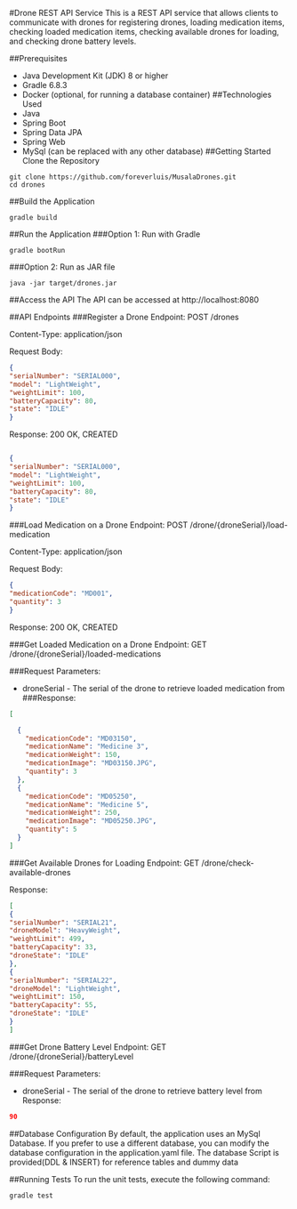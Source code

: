 #Drone REST API Service
This is a REST API service that allows clients to communicate with drones for registering drones, loading medication items, checking loaded medication items, checking available drones for loading, and checking drone battery levels.

##Prerequisites
- Java Development Kit (JDK) 8 or higher
- Gradle 6.8.3
- Docker (optional, for running a database container)
##Technologies Used
- Java
- Spring Boot
- Spring Data JPA
- Spring Web
- MySql (can be replaced with any other database)
##Getting Started
Clone the Repository
```shell
git clone https://github.com/foreverluis/MusalaDrones.git
cd drones
```
##Build the Application

```shell
gradle build
```
##Run the Application
###Option 1: Run with Gradle
```shell
gradle bootRun
```
###Option 2: Run as JAR file
```shell
java -jar target/drones.jar
```
##Access the API
The API can be accessed at http://localhost:8080

##API Endpoints
###Register a Drone
Endpoint: POST /drones

Content-Type: application/json

Request Body:

```json
{
"serialNumber": "SERIAL000",
"model": "LightWeight",
"weightLimit": 100,
"batteryCapacity": 80,
"state": "IDLE"
}

```
Response:
200 OK, CREATED
```json

{
"serialNumber": "SERIAL000",
"model": "LightWeight",
"weightLimit": 100,
"batteryCapacity": 80,
"state": "IDLE"
}
```
###Load Medication on a Drone
Endpoint: POST /drone/{droneSerial}/load-medication

Content-Type: application/json

Request Body:

```json
{
"medicationCode": "MD001",
"quantity": 3
}
```
Response:
200 OK, CREATED

###Get Loaded Medication on a Drone
Endpoint: GET /drone/{droneSerial}/loaded-medications

###Request Parameters:

- droneSerial - The serial of the drone to retrieve loaded medication from
###Response:

```json
[

  {
    "medicationCode": "MD03150",
    "medicationName": "Medicine 3",
    "medicationWeight": 150,
    "medicationImage": "MD03150.JPG",
    "quantity": 3
  },
  {
    "medicationCode": "MD05250",
    "medicationName": "Medicine 5",
    "medicationWeight": 250,
    "medicationImage": "MD05250.JPG",
    "quantity": 5
  }
]

```
###Get Available Drones for Loading
Endpoint: GET /drone/check-available-drones

Response:
```json
[
{
"serialNumber": "SERIAL21",
"droneModel": "HeavyWeight",
"weightLimit": 499,
"batteryCapacity": 33,
"droneState": "IDLE"
},
{
"serialNumber": "SERIAL22",
"droneModel": "LightWeight",
"weightLimit": 150,
"batteryCapacity": 55,
"droneState": "IDLE"
}
]
```

###Get Drone Battery Level
Endpoint: GET /drone/{droneSerial}/batteryLevel

###Request Parameters:

- droneSerial - The serial of the drone to retrieve battery level from
Response:
```json
90
```
##Database Configuration
By default, the application uses an MySql Database. If you prefer to use a different database, you can modify the database configuration in the application.yaml file.
The database Script is provided(DDL & INSERT) for reference tables and dummy data

##Running Tests
To run the unit tests, execute the following command:
```shell
gradle test
```
